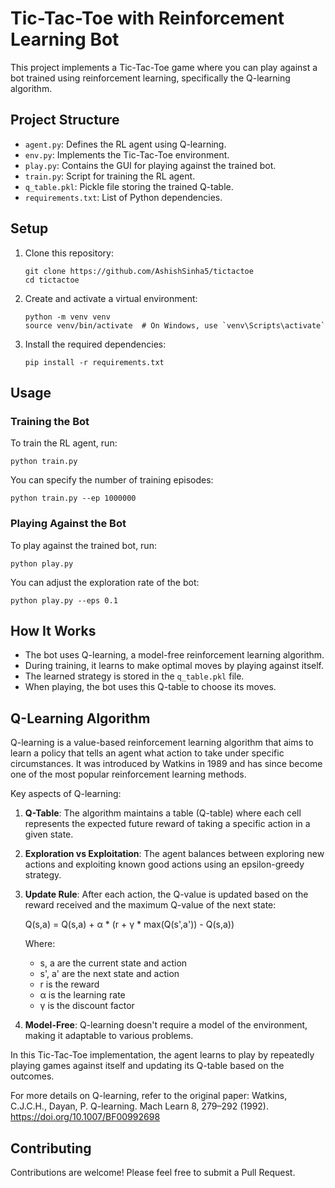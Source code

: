 # Tic-Tac-Toe with Reinforcement Learning Bot

This project implements a Tic-Tac-Toe game where you can play against a bot trained using reinforcement learning, specifically the Q-learning algorithm.

## Project Structure

- `agent.py`: Defines the RL agent using Q-learning.
- `env.py`: Implements the Tic-Tac-Toe environment.
- `play.py`: Contains the GUI for playing against the trained bot.
- `train.py`: Script for training the RL agent.
- `q_table.pkl`: Pickle file storing the trained Q-table.
- `requirements.txt`: List of Python dependencies.

## Setup

1. Clone this repository:
   ```
   git clone https://github.com/AshishSinha5/tictactoe
   cd tictactoe
   ```

2. Create and activate a virtual environment:
   ```
   python -m venv venv
   source venv/bin/activate  # On Windows, use `venv\Scripts\activate`
   ```

3. Install the required dependencies:
   ```
   pip install -r requirements.txt
   ```

## Usage

### Training the Bot

To train the RL agent, run:

```
python train.py
```

You can specify the number of training episodes:

```
python train.py --ep 1000000
```

### Playing Against the Bot

To play against the trained bot, run:

```
python play.py
```

You can adjust the exploration rate of the bot:

```
python play.py --eps 0.1
```

## How It Works

- The bot uses Q-learning, a model-free reinforcement learning algorithm.
- During training, it learns to make optimal moves by playing against itself.
- The learned strategy is stored in the `q_table.pkl` file.
- When playing, the bot uses this Q-table to choose its moves.

## Q-Learning Algorithm

Q-learning is a value-based reinforcement learning algorithm that aims to learn a policy that tells an agent what action to take under specific circumstances. It was introduced by Watkins in 1989 and has since become one of the most popular reinforcement learning methods.

Key aspects of Q-learning:

1. **Q-Table**: The algorithm maintains a table (Q-table) where each cell represents the expected future reward of taking a specific action in a given state.

2. **Exploration vs Exploitation**: The agent balances between exploring new actions and exploiting known good actions using an epsilon-greedy strategy.

3. **Update Rule**: After each action, the Q-value is updated based on the reward received and the maximum Q-value of the next state:

   Q(s,a) = Q(s,a) + α * (r + γ * max(Q(s',a')) - Q(s,a))

   Where:
   - s, a are the current state and action
   - s', a' are the next state and action
   - r is the reward
   - α is the learning rate
   - γ is the discount factor

4. **Model-Free**: Q-learning doesn't require a model of the environment, making it adaptable to various problems.

In this Tic-Tac-Toe implementation, the agent learns to play by repeatedly playing games against itself and updating its Q-table based on the outcomes.

For more details on Q-learning, refer to the original paper:
Watkins, C.J.C.H., Dayan, P. Q-learning. Mach Learn 8, 279–292 (1992). https://doi.org/10.1007/BF00992698

## Contributing

Contributions are welcome! Please feel free to submit a Pull Request.
